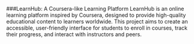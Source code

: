 ###LearnHub: A Coursera-like Learning Platform
LearnHub is an online learning platform inspired by Coursera, designed to provide high-quality educational content to learners worldwide. This project aims to create an accessible, user-friendly interface for students to enroll in courses, track their progress, and interact with instructors and peers.

